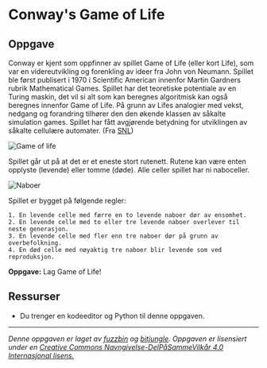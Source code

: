 # Conway's Game of Life

## Oppgave

Conway er kjent som oppfinner av spillet Game of Life (eller kort Life), som var en videreutvikling og forenkling av ideer fra John von Neumann. Spillet ble først publisert i 1970 i Scientific American innenfor Martin Gardners rubrik Mathematical Games. Spillet har det teoretiske potentiale av en Turing maskin, det vil si alt som kan beregnes algoritmisk kan også beregnes innenfor Game of Life. På grunn av Lifes analogier med vekst, nedgang og forandring tilhører den den økende klassen av såkalte simulation games. Spillet har fått avgjørende betydning for utviklingen av såkalte cellulære automater. (Fra [SNL](https://snl.no/John_Horton_Conway))

![Game of life](./img/Gospers_glider_gun.gif)

Spillet går ut på at det er et eneste stort rutenett. Rutene kan være enten opplyste (levende) eller tomme (døde). Alle celler spillet har ni naboceller.

![Naboer](./img/naboer.png)

Spillet er bygget på følgende regler:

    1. En levende celle med færre en to levende naboer dør av ensomhet.
    2. En levende celle med to eller tre levende naboer overlever til neste generasjon.
    3. En levende celle med fler enn tre naboer dør på grunn av overbefolkning.
    4. En død celle med nøyaktig tre naboer blir levende som ved reproduksjon.


**Oppgave:** Lag Game of Life!

## Ressurser

* Du trenger en kodeeditor og Python til denne oppgaven.


---

_Denne oppgaven er laget av [fuzzbin](https://github.com/fuzzbin) og [bitjungle](https://github.com/bitjungle). Oppgaven er lisensiert under en [Creative Commons Navngivelse-DelPåSammeVilkår 4.0 Internasjonal lisens.](http://creativecommons.org/licenses/by-sa/4.0/)_
